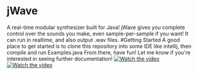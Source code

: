 # jWave
A real-time modular synthesizer built for Java! 
jWave gives you complete control over the sounds you make, even sample-per-sample if you want!
It can run in realtime, and also output .wav files. 
#Getting Started
A good place to get started is to clone this repository into some IDE like intellij, then compile and run Examples.java 
From there, have fun! Let me know if you're interested in seeing further documentation!
[![Watch the video](https://i.imgur.com/86aj3Xu.png)](https://youtu.be/WpcDOC2cG-I)
[![Watch the video](https://i.imgur.com/J2ClTFD.png)](https://youtu.be/UBlQQ3G8nWQ)
